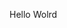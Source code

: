 Hello Wolrd



























































































































































































































































































































































































































































































































































































































































































































































































































































































































































































































































































































































































































































































































































































































































































































































































































































































































































































































































































































































































































































































































































































































































































































































































































































































































































































































































































































































































































